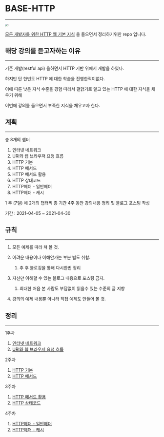 # BASE-HTTP

----



<img src="https://cdn.inflearn.com/public/files/courses/326277/4df75704-dd5d-403f-be3c-6860251d4326/326277-kor-b.jpg" alt="1" style="zoom: 50%;" />

[모든 개발자를 위한 HTTP 웹 기본 지식](https://www.inflearn.com/course/http-웹-네트워크/dashboard) 을 들으면서 정리하기위한 repo 입니다.



## 해당 강의를 듣고자하는 이유

--------------------------

기존 개발(restful api) 을하면서 HTTP 기반 위에서 개발을 하였다.

하지만 단 한번도 HTTP 에 대한 학습을 진행한적이없다.

이에 따른 낮은 지식 수준을 경험 따라서 겉핡기로 알고 있는 HTTP 에 대한 지식을 채우기 위해

이번에 강의를 들으면서 부족한 지식을 채우고자 한다. 



## 계획

-----

총 8개의 챕터

1. 인터넷 네트워크
2. URI와 웹 브라우저 요청 흐름
3. HTTP 기본
4. HTTP 메서드
5. HTTP 메서드 활용
6. HTTP 상태코드
7. HTTP헤더 - 일반헤더
8. HTTP헤더 - 캐시

1 주 (7일) 에  2개의 챕터씩 총 기간 4주 동안 강의내용 정리 및 블로그 포스팅 작성

 기간 : 2021-04-05 ~ 2021-04-30



## 규칙

---------------------

1. 모든 예제를 따라 쳐 볼 것.
2. 어려운 내용이나 이해안가는 부분 별도 취합.
   1. 추 후 블로깅을 통해 다시한번 정리
3. 자신만 이해할 수 있는 블로그 내용으로 포스팅 금지.
   1. 최대한 처음 본 사람도 부담없이 읽을수 있는 수준의 글 지향

4. 강의의 예제 내용뿐 아니라 직접 예제도 만들어 볼 것.

## 정리

----------------
1주차
1. [인터넷 네트워크](https://github.com/KJJ924/BASE-HTTP/blob/main/src/main/resources/chapter/oneweek/HTTP_%20웹_기본_지식_챕터1.md)  
2. [URI와 웹 브라우저 요청 흐름](https://github.com/KJJ924/BASE-HTTP/blob/main/src/main/resources/chapter/oneweek/HTTP_웹_기본_지식_챕터2.md)

2주차
1. [HTTP 기본](https://github.com/KJJ924/BASE-HTTP/blob/main/src/main/resources/chapter/twoweek/HTTP_웹_기본_지식_챕터3.md)
2. [HTTP 메서드](https://github.com/KJJ924/BASE-HTTP/blob/main/src/main/resources/chapter/twoweek/HTTP_웹_기본_지식_챕터4.md)

3주차
1. [HTTP 메서드 활용](https://github.com/KJJ924/BASE-HTTP/blob/main/src/main/resources/chapter/threeweek/HTTP_웹_기본_지식_챕터5.md)
2. [HTTP 상태코드](https://github.com/KJJ924/BASE-HTTP/blob/main/src/main/resources/chapter/threeweek/HTTP_웹_기본_지식_챕터6.md)

4주차
1. [HTTP헤더 - 일반헤더](https://github.com/KJJ924/BASE-HTTP/blob/main/src/main/resources/chapter/fourweek/HTTP%20헤더%20-%20일반헤더.md)
2. [HTTP헤더 - 캐시]()

